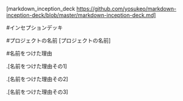 [markdown_inception_deck https://github.com/yosukeo/markdown-inception-deck/blob/master/markdown-inception-deck.md]

#インセプションデッキ

#プロジェクトの名前 
[プロジェクトの名前]
  
#名前をつけた理由</h1>

  .[名前をつけた理由その1]
  
  .[名前をつけた理由その2]
  
  .[名前をつけた理由その3]

